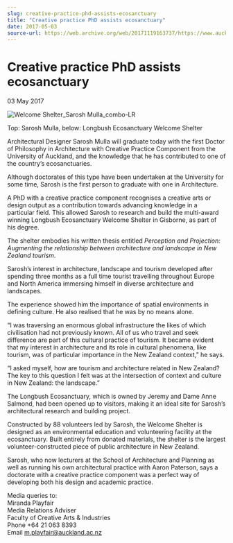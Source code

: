 ```yaml
---
slug: creative-practice-phd-assists-ecosanctuary
title: "Creative practice PhD assists ecosanctuary"
date: 2017-05-03
source-url: https://web.archive.org/web/20171119163737/https://www.auckland.ac.nz/en/about/news-events-and-notices/news/news-2017/05/creative-practice-doctorate-assists-ecosanctuary.html
---
```

Creative practice PhD assists ecosanctuary
==========================================

03 May 2017

![Welcome Shelter_Sarosh Mulla_combo-LR](https://www.auckland.ac.nz/en/about/news-events-and-notices/news/news-2017/05/creative-practice-doctorate-assists-ecosanctuary/_jcr_content/par/textimage/image.img.jpg/1493771613303.jpg "Welcome Shelter_Sarosh Mulla_combo-LR")

Top: Sarosh Mulla, below: Longbush Ecosanctuary Welcome Shelter

Architectural Designer Sarosh Mulla will graduate today with the first Doctor of Philosophy in Architecture with Creative Practice Component from the University of Auckland, and the knowledge that he has contributed to one of the country’s ecosanctuaries.

Although doctorates of this type have been undertaken at the University for some time, Sarosh is the first person to graduate with one in Architecture.  
  
A PhD with a creative practice component recognises a creative arts or design output as a contribution towards advancing knowledge in a particular field. This allowed Sarosh to research and build the multi-award winning Longbush Ecosanctuary Welcome Shelter in Gisborne, as part of his degree.  
  
The shelter embodies his written thesis entitled _Perception and Projection: Augmenting the relationship between architecture and landscape in New Zealand tourism_.

Sarosh’s interest in architecture, landscape and tourism developed after spending three months as a full time tourist travelling throughout Europe and North America immersing himself in diverse architecture and landscapes.

The experience showed him the importance of spatial environments in defining culture. He also realised that he was by no means alone.

“I was traversing an enormous global infrastructure the likes of which civilisation had not previously known. All of us who travel and seek difference are part of this cultural practice of tourism. It became evident that my interest in architecture and its role in cultural phenomena, like tourism, was of particular importance in the New Zealand context,” he says.

“I asked myself, how are tourism and architecture related in New Zealand? The key to this question I felt was at the intersection of context and culture in New Zealand: the landscape.”

The Longbush Ecosanctuary, which is owned by Jeremy and Dame Anne Salmond, had been opened up to visitors, making it an ideal site for Sarosh’s architectural research and building project.

Constructed by 88 volunteers led by Sarosh, the Welcome Shelter is designed as an environmental education and volunteering facility at the ecosanctuary. Built entirely from donated materials, the shelter is the largest volunteer-constructed piece of public architecture in New Zealand.

Sarosh, who now lecturers at the School of Architecture and Planning as well as running his own architectural practice with Aaron Paterson, says a doctorate with a creative practice component was a perfect way of developing both his design and academic practice.  
  
Media queries to:  
Miranda Playfair  
Media Relations Adviser  
Faculty of Creative Arts & Industries  
Phone +64 21 063 8393  
Email [m.playfair@auckland.ac.nz](mailto:m.playfair@auckland.ac.nz)